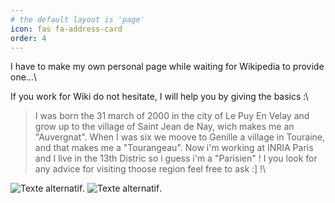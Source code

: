```yaml
---
# the default layout is 'page'
icon: fas fa-address-card
order: 4
---
```



 I have to make my own personal page while waiting for Wikipedia to provide one...\

 If you work for Wiki do not hesitate, I will help you by giving the basics :\

> I was born the 31 march of 2000 in the city of Le Puy En Velay  and grow up to the village of Saint Jean de Nay, wich makes me an "Auvergnat". When I was six we moove to Genille a village in Touraine, and that makes me a "Tourangeau". Now i'm working at INRIA Paris and I live in the 13th Distric so i guess i'm a "Parisien" ! I you look for any advice for visiting thoose region feel free to ask :] !\

![Texte alternatif]([https://i-de.unimedias.fr/2023/12/07/dt174lepuy-en-velaycoverlo-6571e6a9107b8.jpg?auto=format%2Ccompress&crop=faces&cs=tinysrgb&fit=max&w=1050 "Le Puy En Velay").
![Texte alternatif](https://www.loches-valdeloire.com/wp-content/uploads/2024/03/redim-loches-au-printemps-massimo-ripani-2033-12-31-high-900x530.jpg "Loches").
